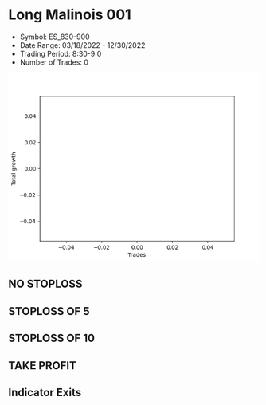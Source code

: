 # Long Malinois 001 
- Symbol: ES_830-900
- Date Range: 03/18/2022 - 12/30/2022
- Trading Period: 8:30-9:0
- Number of Trades: 0

![Plot](LongMalinois001ES_830-900.png)
## NO STOPLOSS














## STOPLOSS OF 5














## STOPLOSS OF 10














## TAKE PROFIT











## Indicator Exits



